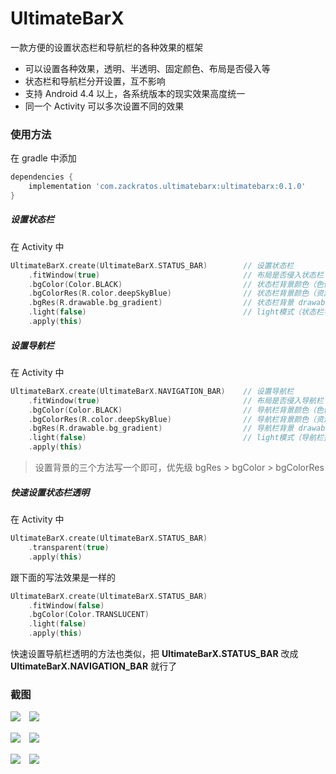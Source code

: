 # UltimateBarX
一款方便的设置状态栏和导航栏的各种效果的框架
* 可以设置各种效果，透明、半透明、固定颜色、布局是否侵入等
* 状态栏和导航栏分开设置，互不影响
* 支持 Android 4.4 以上，各系统版本的现实效果高度统一
* 同一个 Activity 可以多次设置不同的效果

### 使用方法
在 gradle 中添加
```groovy
dependencies {
    implementation 'com.zackratos.ultimatebarx:ultimatebarx:0.1.0'
}
```

##### 设置状态栏
在 Activity 中
```kotlin
UltimateBarX.create(UltimateBarX.STATUS_BAR)        // 设置状态栏
    .fitWindow(true)                                // 布局是否侵入状态栏（true 不侵入，false 侵入）  
    .bgColor(Color.BLACK)                           // 状态栏背景颜色（色值）
    .bgColorRes(R.color.deepSkyBlue)                // 状态栏背景颜色（资源id）
    .bgRes(R.drawable.bg_gradient)                  // 状态栏背景 drawable
    .light(false)                                   // light模式（状态栏字体灰色 Android 6.0 以上支持）
    .apply(this)
```

##### 设置导航栏
在 Activity 中
```kotlin
UltimateBarX.create(UltimateBarX.NAVIGATION_BAR)    // 设置导航栏
    .fitWindow(true)                                // 布局是否侵入导航栏（true 不侵入，false 侵入）  
    .bgColor(Color.BLACK)                           // 导航栏背景颜色（色值）
    .bgColorRes(R.color.deepSkyBlue)                // 导航栏背景颜色（资源id）
    .bgRes(R.drawable.bg_gradient)                  // 导航栏背景 drawable
    .light(false)                                   // light模式（导航栏按钮灰色 Android 8.0 以上支持）
    .apply(this)
```
> 设置背景的三个方法写一个即可，优先级 bgRes > bgColor > bgColorRes

##### 快速设置状态栏透明
在 Activity 中
```kotlin
UltimateBarX.create(UltimateBarX.STATUS_BAR)
    .transparent(true)
    .apply(this)
```
跟下面的写法效果是一样的
```kotlin
UltimateBarX.create(UltimateBarX.STATUS_BAR)
    .fitWindow(false)
    .bgColor(Color.TRANSLUCENT)
    .light(false)
    .apply(this)
```
快速设置导航栏透明的方法也类似，把 **UltimateBarX.STATUS_BAR** 改成 **UltimateBarX.NAVIGATION_BAR** 就行了

### 截图
![](screenshots/transparent_1.png)　![](screenshots/transparent_2.png)

![](screenshots/effect_1.png)　![](screenshots/effect_2.png)

![](screenshots/dynamic_1.gif)　![](screenshots/dynamic_2.gif)